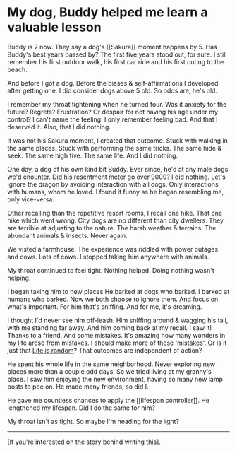 # My dog, Buddy helped me learn a valuable lesson

Buddy is 7 now. 
They say a dog's [[Sakura]] moment happens by 5.
Has Buddy's best years passed by?
The first five years stood out, for sure.
I still remember his first outdoor walk, his first car ride and his first outing to the beach.

And before I got a dog. Before the biases & self-affirmations I developed after getting one.
I did consider dogs above 5 old. 
So odds are, he's old.

I remember my throat tightening when he turned four.
Was it anxiety for the future? Regrets? Frustration?
Or despair for not having his age under my control?
I can't name the feeling. I only remember feeling bad.
And that I deserved it.
Also, that I did nothing.

It was not his Sakura moment, I created that outcome.
Stuck with walking in the same places. Stuck with performing the same tricks.
The same hide & seek. The same high five. 
The same life.
And I did nothing.

One day, a dog of his own kind bit Buddy. 
Ever since, he'd at any male dogs we'd enounter. 
Did his [resentment](resentment.md) meter go over 9000?
I did nothing. 
Let's ignore the dragon by avoiding interaction with all dogs. 
Only interactions with humans, whom he loved. 
I found it funny as he began resembling me, only vice-versa.

Other recalling than the repetitive resort rooms, I recall one hike.
That one hike which went wrong.
City dogs are no different than city dwellers. 
They are terrible at adjusting to the nature. 
The harsh weather & terrains. The abundant animals & insects.
Never again.

We visted a farmhouse.
The experience was riddled with power outages and cows.
Lots of cows.
I stopped taking him anywhere with animals.

My throat continued to feel tight. Nothing helped. 
Doing nothing wasn't helping.

I began taking him to new places 
He barked at dogs who barked. I barked at humans who barked. 
Now we both choose to ignore them. 
And focus on what's important.
For him that's sniffing. 
And for me, it's dreaming.

I thought I'd never see him off-leash.
Him sniffing around & wagging his tail, with me standing far away.
And him coming back at my recall.
I saw it! Thanks to a friend.
And some mistakes. 
It's amazing how many wonders in my life arose from mistakes.
I should make more of these 'mistakes'.
Or is it just that [Life is random](Life%20is%20random.md)?
That outcomes are independent of action?

He spent his whole life in the same neighborhood. Never exploring new places more than a couple odd days.
So we tried living at my granny's place.
I saw him enjoying the new environment,
having so many new lamp posts to pee on.
He made many friends, so did I.

He gave me countless chances to apply the [[lifespan controller]].
He lengthened my lifespan.
Did I do the same for him?

My throat isn't as tight.
So maybe I'm heading for the light?

----

[If you're interested on the story behind writing this].
